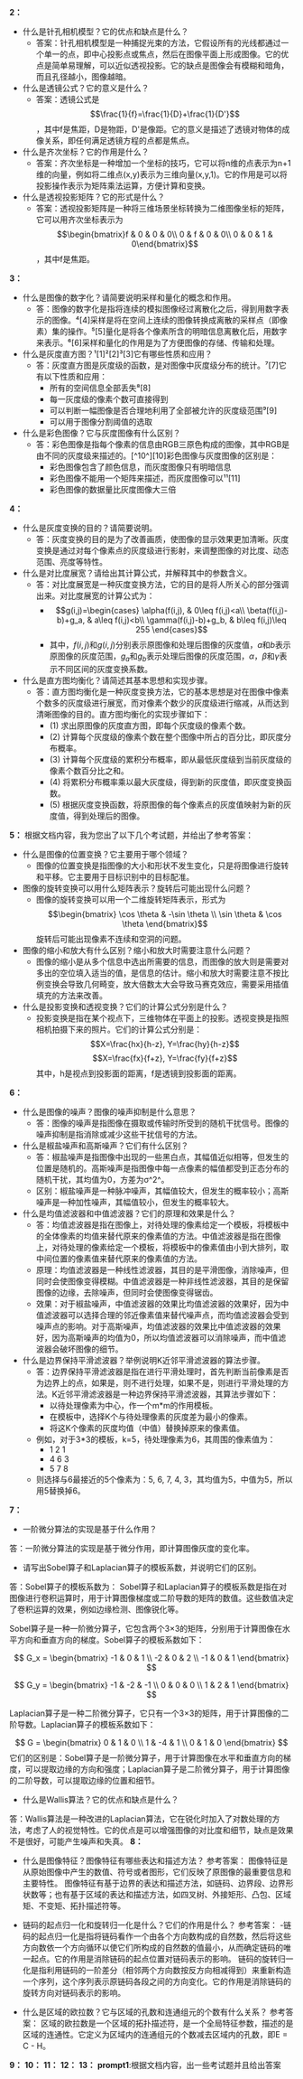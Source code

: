 **2：**

- 什么是针孔相机模型？它的优点和缺点是什么？
  - 答案：针孔相机模型是一种捕捉光束的方法，它假设所有的光线都通过一个单一的点，即中心投影点或焦点，然后在图像平面上形成图像。它的优点是简单易理解，可以近似透视投影。它的缺点是图像会有模糊和暗角，而且孔径越小，图像越暗。
- 什么是透镜公式？它的意义是什么？
  - 答案：透镜公式是 $$\frac{1}{f}=\frac{1}{D}+\frac{1}{D'}$$，其中f是焦距，D是物距，D'是像距。它的意义是描述了透镜对物体的成像关系，即任何满足透镜方程的点都是焦点。
- 什么是齐次坐标？它的作用是什么？
  - 答案：齐次坐标是一种增加一个坐标的技巧，它可以将n维的点表示为n+1维的向量，例如将二维点(x,y)表示为三维向量(x,y,1)。它的作用是可以将投影操作表示为矩阵乘法运算，方便计算和变换。
- 什么是透视投影矩阵？它的形式是什么？
  - 答案：透视投影矩阵是一种将三维场景坐标转换为二维图像坐标的矩阵，它可以用齐次坐标表示为 $$\begin{bmatrix}f & 0 & 0 & 0\\ 0 & f & 0 & 0\\ 0 & 0 & 1 & 0\end{bmatrix}$$，其中f是焦距。

**3：**

- 什么是图像的数字化？请简要说明采样和量化的概念和作用。
  - 答：图像的数字化是指将连续的模拟图像经过离散化之后，得到用数字表示的图像。⁴[4]采样是将在空间上连续的图像转换成离散的采样点（即像素）集的操作。⁵[5]量化是将各个像素所含的明暗信息离散化后，用数字来表示。⁶[6]采样和量化的作用是为了方便图像的存储、传输和处理。
- 什么是灰度直方图？¹[1]²[2]³[3]它有哪些性质和应用？
  - 答：灰度直方图是灰度级的函数，是对图像中灰度级分布的统计。⁷[7]它有以下性质和应用：
    - 所有的空间信息全部丢失⁸[8]
    - 每一灰度级的像素个数可直接得到
    - 可以判断一幅图像是否合理地利用了全部被允许的灰度级范围⁹[9]
    - 可以用于图像分割阈值的选取
- 什么是彩色图像？它与灰度图像有什么区别？
  - 答：彩色图像是指每个像素的信息由RGB三原色构成的图像，其中RGB是由不同的灰度级来描述的。[^10^][10]彩色图像与灰度图像的区别是：
    - 彩色图像包含了颜色信息，而灰度图像只有明暗信息
    - 彩色图像不能用一个矩阵来描述，而灰度图像可以¹¹[11]
    - 彩色图像的数据量比灰度图像大三倍

**4：**
- 什么是灰度变换的目的？请简要说明。
  - 答：灰度变换的目的是为了改善画质，使图像的显示效果更加清晰。灰度变换是通过对每个像素点的灰度级进行影射，来调整图像的对比度、动态范围、亮度等特性。
- 什么是对比度展宽？请给出其计算公式，并解释其中的参数含义。
  - 答：对比度展宽是一种灰度变换方法，它的目的是将人所关心的部分强调出来。对比度展宽的计算公式为：
    - $$g(i,j)=\begin{cases}
    \alpha(f(i,j), & 0\leq f(i,j)<a\\
    \beta(f(i,j)-b)+g_a, & a\leq f(i,j)<b\\
    \gamma(f(i,j)-b)+g_b, & b\leq f(i,j)\leq 255
    \end{cases}$$
    - 其中，$f(i,j)$和$g(i,j)$分别表示原图像和处理后图像的灰度值，$a$和$b$表示原图像的灰度范围，$g_a$和$g_b$表示处理后图像的灰度范围，$\alpha$，$\beta$和$\gamma$表示不同区间的灰度变换系数。
- 什么是直方图均衡化？请简述其基本思想和实现步骤。
  - 答：直方图均衡化是一种灰度变换方法，它的基本思想是对在图像中像素个数多的灰度级进行展宽，而对像素个数少的灰度级进行缩减，从而达到清晰图像的目的。直方图均衡化的实现步骤如下：
    - (1) 求出原图像的灰度直方图，即每个灰度级的像素个数。
    - (2) 计算每个灰度级的像素个数在整个图像中所占的百分比，即灰度分布概率。
    - (3) 计算每个灰度级的累积分布概率，即从最低灰度级到当前灰度级的像素个数百分比之和。
    - (4) 将累积分布概率乘以最大灰度级，得到新的灰度值，即灰度变换函数。
    - (5) 根据灰度变换函数，将原图像的每个像素点的灰度值映射为新的灰度值，得到处理后的图像。

**5：**
根据文档内容，我为您出了以下几个考试题，并给出了参考答案：

- 什么是图像的位置变换？它主要用于哪个领域？
  - 图像的位置变换是指图像的大小和形状不发生变化，只是将图像进行旋转和平移。它主要用于目标识别中的目标配准。
- 图像的旋转变换可以用什么矩阵表示？旋转后可能出现什么问题？
  - 图像的旋转变换可以用一个二维旋转矩阵表示，形式为
  $$\begin{bmatrix}
  \cos \theta & -\sin \theta \\
  \sin \theta & \cos \theta
  \end{bmatrix}$$
  旋转后可能出现像素不连续和空洞的问题。
- 图像的缩小和放大有什么区别？缩小和放大时需要注意什么问题？
  - 图像的缩小是从多个信息中选出所需要的信息，而图像的放大则是需要对多出的空位填入适当的值，是信息的估计。缩小和放大时需要注意不按比例变换会导致几何畸变，放大倍数太大会导致马赛克效应，需要采用插值填充的方法来改善。
- 什么是投影变换和透视变换？它们的计算公式分别是什么？
  - 投影变换是指在某个视点下，三维物体在平面上的投影。透视变换是指照相机拍摄下来的照片。它们的计算公式分别是：
  $$X=\frac{hx}{h-z}, Y=\frac{hy}{h-z}$$
  $$X=\frac{fx}{f+z}, Y=\frac{fy}{f+z}$$
  其中，h是视点到投影面的距离，f是透镜到投影面的距离。

**6：**
- 什么是图像的噪声？图像的噪声抑制是什么意思？
  - 答：图像的噪声是指图像在摄取或传输时所受到的随机干扰信号。图像的噪声抑制是指消除或减少这些干扰信号的方法。
- 什么是椒盐噪声和高斯噪声？它们有什么区别？
  - 答：椒盐噪声是指图像中出现的一些黑白点，其幅值近似相等，但发生的位置是随机的。高斯噪声是指图像中每一点像素的幅值都受到正态分布的随机干扰，其均值为0，方差为σ^2^。
  - 区别：椒盐噪声是一种脉冲噪声，其幅值较大，但发生的概率较小；高斯噪声是一种加性噪声，其幅值较小，但发生的概率较大。
- 什么是均值滤波器和中值滤波器？它们的原理和效果是什么？
  - 答：均值滤波器是指在图像上，对待处理的像素给定一个模板，将模板中的全体像素的均值来替代原来的像素值的方法。中值滤波器是指在图像上，对待处理的像素给定一个模板，将模板中的像素值由小到大排列，取中间位置的像素值来替代原来的像素值的方法。
  - 原理：均值滤波器是一种线性滤波器，其目的是平滑图像，消除噪声，但同时会使图像变得模糊。中值滤波器是一种非线性滤波器，其目的是保留图像的边缘，去除噪声，但同时会使图像变得锯齿。
  - 效果：对于椒盐噪声，中值滤波器的效果比均值滤波器的效果好，因为中值滤波器可以选择合理的邻近像素值来替代噪声点，而均值滤波器会受到噪声点的影响。对于高斯噪声，均值滤波器的效果比中值滤波器的效果好，因为高斯噪声的均值为0，所以均值滤波器可以消除噪声，而中值滤波器会破坏图像的细节。
- 什么是边界保持平滑滤波器？举例说明K近邻平滑滤波器的算法步骤。
  - 答：边界保持平滑滤波器是指在进行平滑处理时，首先判断当前像素是否为边界上的点，如果是，则不进行处理，如果不是，则进行平滑处理的方法。K近邻平滑滤波器是一种边界保持平滑滤波器，其算法步骤如下：
    - 以待处理像素为中心，作一个m*m的作用模板。
    - 在模板中，选择K个与待处理像素的灰度差为最小的像素。
    - 将这K个像素的灰度均值（中值）替换掉原来的像素值。
  - 例如，对于3*3的模板，k=5，待处理像素为6，其周围的像素值为：
    - 1 2 1
    - 4 6 3
    - 5 7 8
  - 则选择与6最接近的5个像素为：5, 6, 7, 4, 3，其均值为5，中值为5，所以用5替换掉6。

**7：**

- 一阶微分算法的实现是基于什么作用？

答：一阶微分算法的实现是基于微分作用，即计算图像灰度的变化率。

- 请写出Sobel算子和Laplacian算子的模板系数，并说明它们的区别。

答：Sobel算子的模板系数为：
Sobel算子和Laplacian算子的模板系数是指在对图像进行卷积运算时，用于计算图像梯度或二阶导数的矩阵的数值。这些数值决定了卷积运算的效果，例如边缘检测、图像锐化等。

Sobel算子是一种一阶微分算子，它包含两个3×3的矩阵，分别用于计算图像在水平方向和垂直方向的梯度。Sobel算子的模板系数如下：

$$
G_x = \begin{bmatrix}
-1 & 0 & 1 \\
-2 & 0 & 2 \\
-1 & 0 & 1
\end{bmatrix}
$$

$$
G_y = \begin{bmatrix}
-1 & -2 & -1 \\
0 & 0 & 0 \\
1 & 2 & 1
\end{bmatrix}
$$

Laplacian算子是一种二阶微分算子，它只有一个3×3的矩阵，用于计算图像的二阶导数。Laplacian算子的模板系数如下：

$$
G = \begin{bmatrix}
0 & 1 & 0 \\
1 & -4 & 1 \\
0 & 1 & 0
\end{bmatrix}
$$
它们的区别是：Sobel算子是一阶微分算子，用于计算图像在水平和垂直方向的梯度，可以提取边缘的方向和强度；Laplacian算子是二阶微分算子，用于计算图像的二阶导数，可以提取边缘的位置和细节。

- 什么是Wallis算法？它的优点和缺点是什么？

答：Wallis算法是一种改进的Laplacian算法，它在锐化时加入了对数处理的方法，考虑了人的视觉特性。它的优点是可以增强图像的对比度和细节，缺点是效果不是很好，可能产生噪声和失真。
**8：**
- 什么是图像特征？图像特征有哪些表达和描述方法？
参考答案：
 图像特征是从原始图像中产生的数值、符号或者图形，它们反映了原图像的最重要信息和主要特性。
 图像特征有基于边界的表达和描述方法，如链码、边界段、边界形状数等；也有基于区域的表达和描述方法，如四叉树、外接矩形、凸包、区域矩、不变矩、拓扑描述符等。

- 链码的起点归一化和旋转归一化是什么？它们的作用是什么？
参考答案：
-链码的起点归一化是指将链码看作一个由各个方向数构成的自然数，然后将这些方向数依一个方向循环以使它们所构成的自然数的值最小，从而确定链码的唯一起点。它的作用是消除链码的起点位置对链码表示的影响。
链码的旋转归一化是指利用链码的一阶差分（相邻两个方向数按反方向相减得到）来重新构造一个序列，这个序列表示原链码各段之间的方向变化。它的作用是消除链码的旋转方向对链码表示的影响。

- 什么是区域的欧拉数？它与区域的孔数和连通组元的个数有什么关系？
参考答案：
区域的欧拉数是一个区域的拓扑描述符，是一个全局特征参数，描述的是区域的连通性。它定义为区域内的连通组元的个数减去区域内的孔数，即E = C - H。

**9：**
**10：**
**11：**
**12：**
**13：**
**prompt1**:根据文档内容，出一些考试题并且给出答案